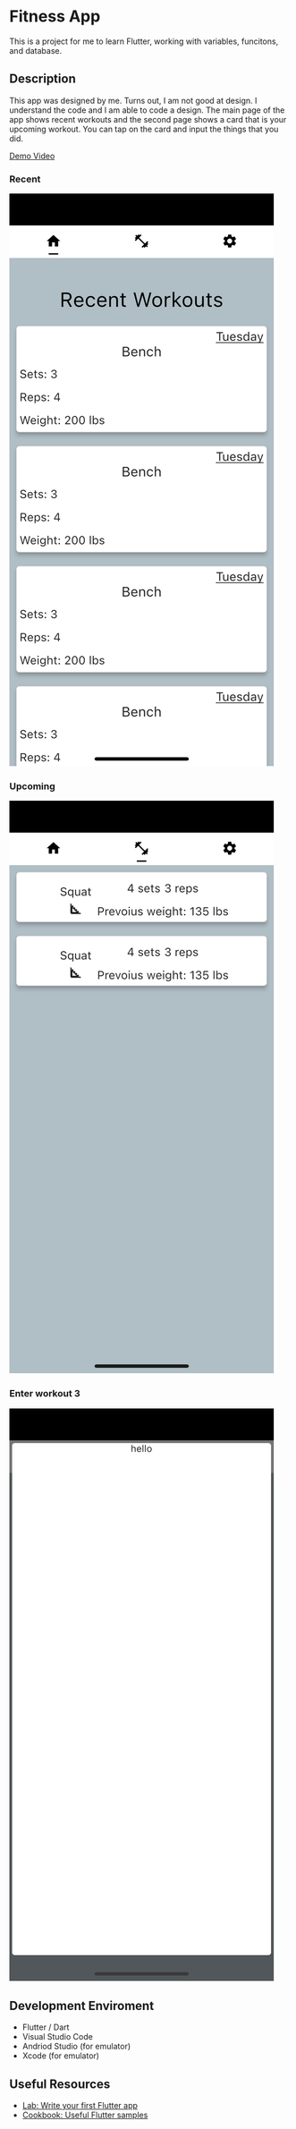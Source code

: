 # Fitness App

This is a project for me to learn Flutter, working with variables, funcitons, and database.

## Description

This app was designed by me. Turns out, I am not good at design. I understand the code and I am able to code a design. The main page of the app shows recent workouts and the second page shows a card that is your upcoming workout. You can tap on the card and input the things that you did.

[Demo Video](http://youtube.link.goes.here)

### Recent
![Screen 1](/images/recent.png)
### Upcoming
![Screen 1](/images/upcoming.png)
### Enter workout 3
![Screen 1](/images/enter.png)



## Development Enviroment
* Flutter / Dart
* Visual Studio Code
* Andriod Studio (for emulator)
* Xcode (for emulator)



## Useful Resources

- [Lab: Write your first Flutter app](https://flutter.dev/docs/get-started/codelab)
- [Cookbook: Useful Flutter samples](https://flutter.dev/docs/cookbook)

